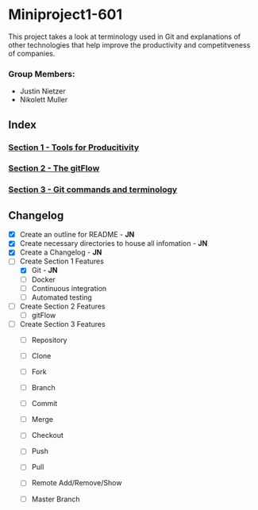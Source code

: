 # Miniproject1-601
This project takes a look at terminology used in Git and explanations of other technologies that help improve the productivity and competitveness of companies.

### Group Members:
* Justin Nietzer
* Nikolett Muller

## Index

### [Section 1 - Tools for Producitivity](Section_1-_Tools_for_Productivity)

### [Section 2 - The gitFlow](Section_2-_The_gitFlow)

### [Section 3 - Git commands and terminology](Section_3-_Git_commands_and_terminology)

## Changelog

- [x] Create an outline for README - **JN**
- [x] Create necessary directories to house all infomation - **JN**
- [x] Create a Changelog - **JN**
- [ ] Create Section 1 Features
    - [x] Git - **JN**
    - [ ] Docker
    - [ ] Continuous integration
    - [ ] Automated testing
- [ ] Create Section 2 Features
    - [ ] gitFlow
- [ ] Create Section 3 Features
    - [ ] Repository
    - [ ] Clone
    - [ ] Fork
    - [ ] Branch
    - [ ] Commit
    - [ ] Merge
    - [ ] Checkout
    - [ ] Push
    - [ ] Pull
    - [ ] Remote Add/Remove/Show
    - [ ] Master Branch
  